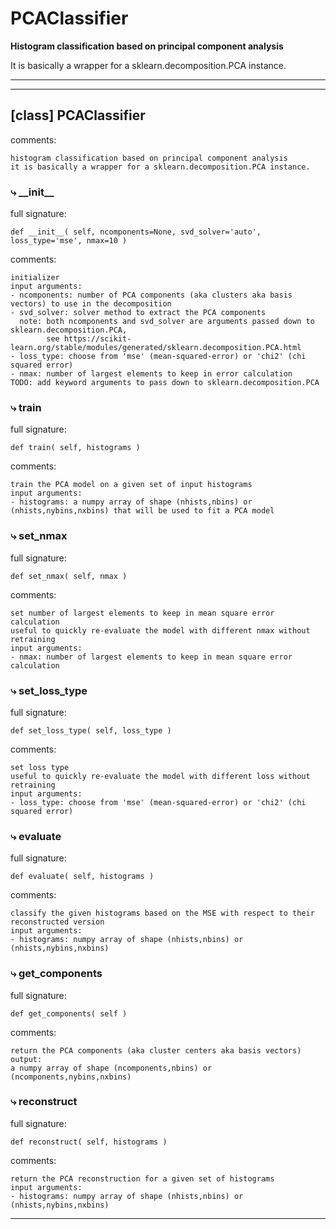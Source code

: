# PCAClassifier  
  
**Histogram classification based on principal component analysis**
 
It is basically a wrapper for a sklearn.decomposition.PCA instance.
- - -
  
  
- - -
## [class] PCAClassifier  
comments:  
```text  
histogram classification based on principal component analysis  
it is basically a wrapper for a sklearn.decomposition.PCA instance.  
```  
### &#10551; \_\_init\_\_  
full signature:  
```text  
def __init__( self, ncomponents=None, svd_solver='auto', loss_type='mse', nmax=10 )  
```  
comments:  
```text  
initializer  
input arguments:  
- ncomponents: number of PCA components (aka clusters aka basis vectors) to use in the decomposition  
- svd_solver: solver method to extract the PCA components  
  note: both ncomponents and svd_solver are arguments passed down to sklearn.decomposition.PCA,  
        see https://scikit-learn.org/stable/modules/generated/sklearn.decomposition.PCA.html  
- loss_type: choose from 'mse' (mean-squared-error) or 'chi2' (chi squared error)  
- nmax: number of largest elements to keep in error calculation  
TODO: add keyword arguments to pass down to sklearn.decomposition.PCA  
```  
### &#10551; train  
full signature:  
```text  
def train( self, histograms )  
```  
comments:  
```text  
train the PCA model on a given set of input histograms  
input arguments:  
- histograms: a numpy array of shape (nhists,nbins) or (nhists,nybins,nxbins) that will be used to fit a PCA model  
```  
### &#10551; set\_nmax  
full signature:  
```text  
def set_nmax( self, nmax )  
```  
comments:  
```text  
set number of largest elements to keep in mean square error calculation  
useful to quickly re-evaluate the model with different nmax without retraining  
input arguments:  
- nmax: number of largest elements to keep in mean square error calculation  
```  
### &#10551; set\_loss\_type  
full signature:  
```text  
def set_loss_type( self, loss_type )  
```  
comments:  
```text  
set loss type  
useful to quickly re-evaluate the model with different loss without retraining  
input arguments:  
- loss_type: choose from 'mse' (mean-squared-error) or 'chi2' (chi squared error)  
```  
### &#10551; evaluate  
full signature:  
```text  
def evaluate( self, histograms )  
```  
comments:  
```text  
classify the given histograms based on the MSE with respect to their reconstructed version  
input arguments:  
- histograms: numpy array of shape (nhists,nbins) or (nhists,nybins,nxbins)  
```  
### &#10551; get\_components  
full signature:  
```text  
def get_components( self )  
```  
comments:  
```text  
return the PCA components (aka cluster centers aka basis vectors)  
output:  
a numpy array of shape (ncomponents,nbins) or (ncomponents,nybins,nxbins)  
```  
### &#10551; reconstruct  
full signature:  
```text  
def reconstruct( self, histograms )  
```  
comments:  
```text  
return the PCA reconstruction for a given set of histograms  
input arguments:  
- histograms: numpy array of shape (nhists,nbins) or (nhists,nybins,nxbins)  
```  
- - -  
  
